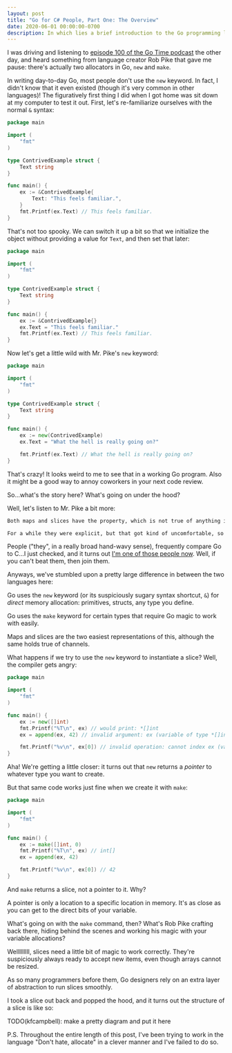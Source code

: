 ```yaml
---
layout: post
title: "Go for C# People, Part One: The Overview"
date: 2020-06-01 00:00:00-0700
description: In which lies a brief introduction to the Go programming language, primarily geared towards C# people.
---
```


I was driving and listening to [episode 100 of the Go Time podcast](https://changelog.com/gotime/100) the other day, and heard something from language creator Rob Pike that gave me pause: there's actually two allocators in Go, `new` and `make`. 

In writing day-to-day Go, most people don't use the `new` keyword. In fact, I didn't know that it even existed (though it's very common in other languages)! The figuratively first thing I did when I got home was sit down at my computer to test it out. First, let's re-familiarize ourselves with the normal `&` syntax:

```go
package main

import (
	"fmt"
)

type ContrivedExample struct {
	Text string
}

func main() {
	ex := &ContrivedExample{
		Text: "This feels familiar.",
	}
	fmt.Printf(ex.Text) // This feels familiar.
}
```

That's not too spooky. We can switch it up a bit so that we initialize the object without providing a value for `Text`, and then set that later:


```go
package main

import (
	"fmt"
)

type ContrivedExample struct {
	Text string
}

func main() {
    ex := &ContrivedExample{}
    ex.Text = "This feels familiar."
	fmt.Printf(ex.Text) // This feels familiar.
}
```

Now let's get a little wild with Mr. Pike's `new` keyword:

```go
package main

import (
	"fmt"
)

type ContrivedExample struct {
	Text string
}

func main() {
	ex := new(ContrivedExample)
	ex.Text = "What the hell is really going on?"

	fmt.Printf(ex.Text) // What the hell is really going on?
}
```

That's crazy! It looks weird to me to see that in a working Go program. Also it might be a good way to annoy coworkers in your next code review.

So...what's the story here? What's going on under the hood?

Well, let's listen to Mr. Pike a bit more:

```markdown
Both maps and slices have the property, which is not true of anything in C, at least at the base level, which is that the memory representation is somewhat hidden from the user. They come with a more complex structure to hold the length of the array, or the hash buckets for the map, or whatever. And in C you never have anything like that at the basic level language… So that was a challenge. It turned out to be a challenge later, because in order to make slices and maps work properly, they have to be passed as the address of that in a descriptor block, and we struggled with how to best hide those pointers from the user.

For a while they were explicit, but that got kind of uncomfortable, so eventually we just broke down and made them completely hidden. But to do that, we kind of had to change the way memory allocation worked a bit, which is why there’s two allocators - new and make. And I was never happy with that; I don’t think anybody was really happy with how it all worked out…
```

People ("they", in a really broad hand-wavy sense), frequently compare Go to C...I just checked, and it turns out [I'm one of those people now](https://kfcampbell.com/blog/2020/go-for-csharp-people-part-one/). Well, if you can't beat them, then join them.

Anyways, we've stumbled upon a pretty large difference in between the two languages here: 

Go uses the `new` keyword (or its suspiciously sugary syntax shortcut, `&`) for _direct_ memory allocation: primitives, structs, any type you define.

Go uses the `make` keyword for certain types that require Go magic to work with easily. 

Maps and slices are the two easiest representations of this, although the same holds true of channels. 

What happens if we try to use the `new` keyword to instantiate a slice? Well, the compiler gets angry:

```go
package main

import (
	"fmt"
)

func main() {
	ex := new([]int)
	fmt.Printf("%T\n", ex) // would print: *[]int
	ex = append(ex, 42) // invalid argument: ex (variable of type *[]int) is not a slice

	fmt.Printf("%v\n", ex[0]) // invalid operation: cannot index ex (variable of type *[]int)
}
```

Aha! We're getting a little closer: it turns out that `new` returns a _pointer_ to whatever type you want to create.

But that same code works just fine when we create it with `make`:

```go
package main

import (
	"fmt"
)

func main() {
	ex := make([]int, 0)
	fmt.Printf("%T\n", ex) // int[]
	ex = append(ex, 42)

	fmt.Printf("%v\n", ex[0]) // 42
}
```

And `make` returns a slice, not a pointer to it. Why?

A pointer is only a location to a specific location in memory. It's as close as you can get to the direct bits of your variable.

What's going on with the `make` command, then? What's Rob Pike crafting back there, hiding behind the scenes and working his magic with your variable allocations?

Welllllllll, slices need a little bit of magic to work correctly. They're suspiciously always ready to accept new items, even though arrays cannot be resized.

As so many programmers before them, Go designers rely on an extra layer of abstraction to run slices smoothly.

I took a slice out back and popped the hood, and it turns out the structure of a slice is like so:

TODO(kfcampbell): make a pretty diagram and put it here






P.S. Throughout the entire length of this post, I've been trying to work in the language "Don't hate, allocate" in a clever manner and I've failed to do so.